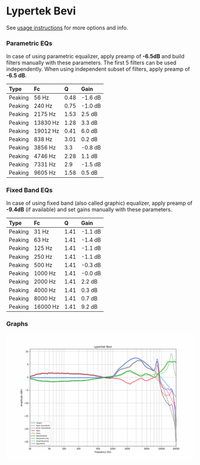 # Lypertek Bevi
See [usage instructions](https://github.com/jaakkopasanen/AutoEq#usage) for more options and info.

### Parametric EQs
In case of using parametric equalizer, apply preamp of **-6.5dB** and build filters manually
with these parameters. The first 5 filters can be used independently.
When using independent subset of filters, apply preamp of **-6.5 dB**.

| Type    | Fc       |    Q | Gain    |
|:--------|:---------|:-----|:--------|
| Peaking | 56 Hz    | 0.48 | -1.6 dB |
| Peaking | 240 Hz   | 0.75 | -1.0 dB |
| Peaking | 2175 Hz  | 1.53 | 2.5 dB  |
| Peaking | 13830 Hz | 1.28 | 3.3 dB  |
| Peaking | 19012 Hz | 0.41 | 6.0 dB  |
| Peaking | 838 Hz   | 3.01 | 0.2 dB  |
| Peaking | 3856 Hz  | 3.3  | -0.8 dB |
| Peaking | 4746 Hz  | 2.28 | 1.1 dB  |
| Peaking | 7331 Hz  | 2.9  | -1.5 dB |
| Peaking | 9605 Hz  | 1.58 | 0.5 dB  |

### Fixed Band EQs
In case of using fixed band (also called graphic) equalizer, apply preamp of **-9.4dB**
(if available) and set gains manually with these parameters.

| Type    | Fc       |    Q | Gain    |
|:--------|:---------|:-----|:--------|
| Peaking | 31 Hz    | 1.41 | -1.1 dB |
| Peaking | 63 Hz    | 1.41 | -1.4 dB |
| Peaking | 125 Hz   | 1.41 | -1.1 dB |
| Peaking | 250 Hz   | 1.41 | -1.1 dB |
| Peaking | 500 Hz   | 1.41 | -0.3 dB |
| Peaking | 1000 Hz  | 1.41 | -0.0 dB |
| Peaking | 2000 Hz  | 1.41 | 2.2 dB  |
| Peaking | 4000 Hz  | 1.41 | 0.3 dB  |
| Peaking | 8000 Hz  | 1.41 | 0.7 dB  |
| Peaking | 16000 Hz | 1.41 | 9.2 dB  |

### Graphs
![](./Lypertek%20Bevi.png)